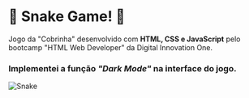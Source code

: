 # 🐍 Snake Game! 🐍

Jogo da "Cobrinha" desenvolvido com **HTML, CSS e JavaScript** pelo bootcamp "HTML Web Developer" da Digital Innovation One.

### Implementei a função *"Dark Mode"* na interface do jogo.
![Snake](https://user-images.githubusercontent.com/86746927/128240566-b930ba25-2e86-4226-852f-11dab0034b43.JPG)
